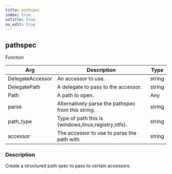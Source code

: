 ```yaml
---
title: pathspec
index: true
noTitle: true
no_edit: true
---
```




<div class="vql_item"></div>


## pathspec
<span class='vql_type label label-warning pull-right page-header'>Function</span>



<div class="vqlargs"></div>

Arg | Description | Type
----|-------------|-----
DelegateAccessor|An accessor to use.|string
DelegatePath|A delegate to pass to the accessor.|string
Path|A path to open.|Any
parse|Alternatively parse the pathspec from this string.|string
path_type|Type of path this is (windows,linux,registry,ntfs).|string
accessor|The accessor to use to parse the path with|string

### Description

Create a structured path spec to pass to certain accessors.

